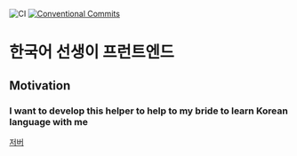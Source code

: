 ![CI](https://github.com/rafailmdzdv/hangugeoreul-gongbuhaeyo-frontend/actions/workflows/workflow.yml/badge.svg)
[![Conventional Commits](https://img.shields.io/badge/Conventional%20Commits-1.0.0-yellow.svg)](https://conventionalcommits.org)

# 한국어 선생이 프런트엔드

## Motivation

### I want to develop this helper to help to my bride to learn Korean language with me

[저버](https://github.com/rafailmdzdv/hangugeoreul-gongbuhaeyo)
